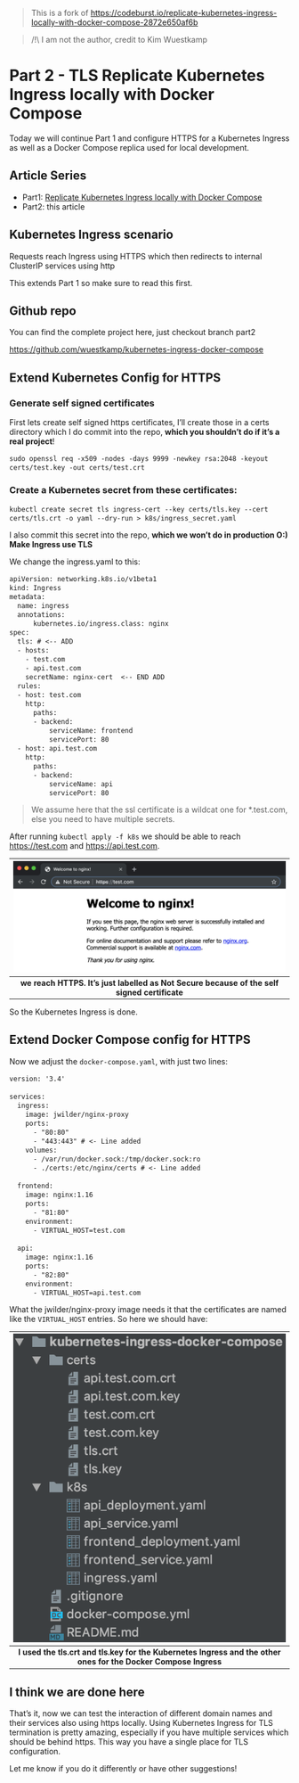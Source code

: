 > This is a fork of https://codeburst.io/replicate-kubernetes-ingress-locally-with-docker-compose-2872e650af6b

> /!\ I am not the author, credit to Kim Wuestkamp


# Part 2 - TLS Replicate Kubernetes Ingress locally with Docker Compose

Today we will continue Part 1 and configure HTTPS for a Kubernetes Ingress as well as a Docker Compose replica used for local development.

## Article Series

- Part1: [Replicate Kubernetes Ingress locally with Docker Compose](article-part-1.md)
- Part2: this article

## Kubernetes Ingress scenario

Requests reach Ingress using HTTPS which then redirects to internal ClusterIP services using http

This extends Part 1 so make sure to read this first.

## Github repo

You can find the complete project here, just checkout branch part2

https://github.com/wuestkamp/kubernetes-ingress-docker-compose

## Extend Kubernetes Config for HTTPS

### Generate self signed certificates

First lets create self signed https certificates, I’ll create those in a certs directory which I do commit into the repo, **which you shouldn’t do if it’s a real project**!

````
sudo openssl req -x509 -nodes -days 9999 -newkey rsa:2048 -keyout certs/test.key -out certs/test.crt
````

### Create a Kubernetes secret from these certificates:

````
kubectl create secret tls ingress-cert --key certs/tls.key --cert certs/tls.crt -o yaml --dry-run > k8s/ingress_secret.yaml
````

I also commit this secret into the repo, **which we won’t do in production O:)
Make Ingress use TLS**

We change the ingress.yaml to this:

````
apiVersion: networking.k8s.io/v1beta1
kind: Ingress
metadata:
  name: ingress
  annotations:
      kubernetes.io/ingress.class: nginx
spec:
  tls: # <-- ADD 
  - hosts:
    - test.com
    - api.test.com
    secretName: nginx-cert  <-- END ADD
  rules:
  - host: test.com
    http:
      paths:
      - backend:
          serviceName: frontend
          servicePort: 80
  - host: api.test.com
    http:
      paths:
      - backend:
          serviceName: api
          servicePort: 80
````
> We assume here that the ssl certificate is a wildcat one for *.test.com, else you need to have multiple secrets.

After running `kubectl apply -f k8s` we should be able to reach https://test.com and https://api.test.com.


| ![](media/ngimx-welcome.png) |
|:--:|
| <b> we reach HTTPS. It’s just labelled as Not Secure because of the self signed certificate  </b> |


So the Kubernetes Ingress is done.

## Extend Docker Compose config for HTTPS

Now we adjust the `docker-compose.yaml`, with just two lines:

````
version: '3.4'

services:
  ingress:
    image: jwilder/nginx-proxy
    ports:
      - "80:80"
      - "443:443" # <- Line added 
    volumes:
      - /var/run/docker.sock:/tmp/docker.sock:ro
      - ./certs:/etc/nginx/certs # <- Line added 

  frontend:
    image: nginx:1.16
    ports:
      - "81:80"
    environment:
      - VIRTUAL_HOST=test.com

  api:
    image: nginx:1.16
    ports:
      - "82:80"
    environment:
      - VIRTUAL_HOST=api.test.com
````

What the jwilder/nginx-proxy image needs it that the certificates are named like the `VIRTUAL_HOST` entries. So here we should have:

| ![](media/cert-files.png) |
|:--:|
| <b> I used the tls.crt and tls.key for the Kubernetes Ingress and the other ones for the Docker Compose Ingress </b> |



## I think we are done here

That’s it, now we can test the interaction of different domain names and their services also using https locally. Using Kubernetes Ingress for TLS termination is pretty amazing, especially if you have multiple services which should be behind https. This way you have a single place for TLS configuration.

Let me know if you do it differently or have other suggestions!
